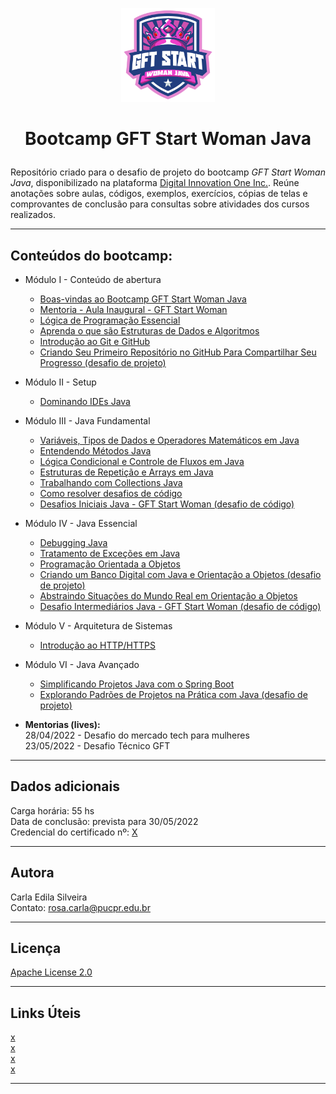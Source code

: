 <p align="center">
	<img src="https://github.com/rosacarla/GFT-start-woman-java/blob/main/001%20Bootcamp-GFT-start-woman/logo-gft-start-woman-java.png" width="150">
</p>  

# <p align="center">Bootcamp GFT Start Woman Java</p>

Repositório criado para o desafio de projeto do bootcamp _GFT Start Woman Java_, disponibilizado na plataforma [Digital Innovation One Inc.](https://web.dio.me). Reúne anotações sobre aulas, códigos, exemplos, exercícios, cópias de telas e comprovantes de conclusão para consultas sobre atividades dos cursos realizados.

---

## **Conteúdos do bootcamp:**  

* Módulo I - Conteúdo de abertura  
    - [Boas-vindas ao Bootcamp GFT Start Woman Java](https://github.com/rosacarla/GFT-start-woman-java/tree/main/001%20Bootcamp-GFT-start-woman)
    - [Mentoria - Aula Inaugural - GFT Start Woman](https://github.com/rosacarla/GFT-start-woman-java/tree/main/002%20Aula-Inaugural-GFT-start-woman-java)
    - [Lógica de Programação Essencial](https://github.com/rosacarla/GFT-start-woman-java/tree/main/003%20Logica-de-programacao-essencial)  
    - [Aprenda o que são Estruturas de Dados e Algoritmos](https://github.com/rosacarla/GFT-start-woman-java/tree/main/004%20Aprenda-estruturas-dados-algoritmos)  
    - [Introdução ao Git e GitHub](https://github.com/rosacarla/GFT-start-woman-java/tree/main/005%20Introducao-git-github)
    - [Criando Seu Primeiro Repositório no GitHub Para Compartilhar Seu Progresso (desafio de projeto)](https://github.com/rosacarla/GFT-start-woman-java)  

* Módulo II - Setup  
    - [Dominando IDEs Java]()    

* Módulo III - Java Fundamental 
    - [Variáveis, Tipos de Dados e Operadores Matemáticos em Java]()  
    - [Entendendo Métodos Java]()  
    - [Lógica Condicional e Controle de Fluxos em Java]()  
    - [Estruturas de Repetição e Arrays em Java]()  
    - [Trabalhando com Collections Java]()  
    - [Como resolver desafios de código]()  
    - [Desafios Iniciais Java - GFT Start Woman (desafio de código)]()  

* Módulo IV - Java Essencial
    - [Debugging Java]()  
    - [Tratamento de Exceções em Java]()  
    - [Programação Orientada a Objetos]()  
    - [Criando um Banco Digital com Java e Orientação a Objetos (desafio de projeto)]()  
    - [Abstraindo Situações do Mundo Real em Orientação a Objetos]()  
    - [Desafio Intermediários Java - GFT Start Woman (desafio de código)]()  

* Módulo V - Arquitetura de Sistemas 
    - [Introdução ao HTTP/HTTPS]()  

* Módulo VI - Java Avançado
    - [Simplificando Projetos Java com o Spring Boot]()
    - [Explorando Padrões de Projetos na Prática com Java (desafio de projeto)]()  

* **Mentorias (lives):**  
    28/04/2022 - Desafio do mercado tech para mulheres  
    23/05/2022 - Desafio Técnico GFT  

---

## Dados adicionais  

Carga horária: 55 hs  
Data de conclusão: prevista para 30/05/2022  
Credencial do certificado nº: [X]()  

---

## Autora  

Carla Edila Silveira  
Contato: rosa.carla@pucpr.edu.br  

---

## Licença  

[Apache License 2.0](https://choosealicense.com/licenses/apache-2.0/)  

---

## Links Úteis  
[x]()  
[x]()  
[x]()  
[x]()  

---
